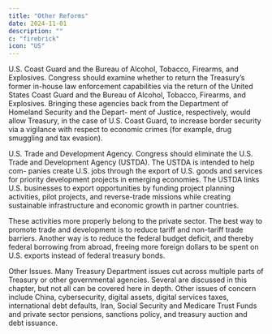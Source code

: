 ```yaml
---
title: "Other Reforms"
date: 2024-11-01
description: ""
c: "firebrick"
icon: "US"
---
```




U.S. Coast Guard and the Bureau of Alcohol, Tobacco, Firearms, and
Explosives. Congress should examine whether to return the Treasury’s former in-house law enforcement capabilities via the return of the United States Coast Guard and the Bureau of Alcohol, Tobacco, Firearms, and Explosives. Bringing
these agencies back from the Department of Homeland Security and the Depart-
ment of Justice, respectively, would allow Treasury, in the case of U.S. Coast Guard,
to increase border security via a vigilance with respect to economic crimes (for
example, drug smuggling and tax evasion).

U.S. Trade and Development Agency. Congress should eliminate the U.S.
Trade and Development Agency (USTDA). The USTDA is intended to help com-
panies create U.S. jobs through the export of U.S. goods and services for priority
development projects in emerging economies. The USTDA links U.S. businesses
to export opportunities by funding project planning activities, pilot projects, and
reverse-trade missions while creating sustainable infrastructure and economic
growth in partner countries.

These activities more properly belong to the private sector. The best way to
promote trade and development is to reduce tariff and non-tariff trade barriers.
Another way is to reduce the federal budget deficit, and thereby federal borrowing
from abroad, freeing more foreign dollars to be spent on U.S. exports instead of
federal treasury bonds.

Other Issues. Many Treasury Department issues cut across multiple parts of
Treasury or other governmental agencies. Several are discussed in this chapter,
but not all can be covered here in depth. Other issues of concern include China,
cybersecurity, digital assets, digital services taxes, international debt defaults, Iran,
Social Security and Medicare Trust Funds and private sector pensions, sanctions
policy, and treasury auction and debt issuance.

